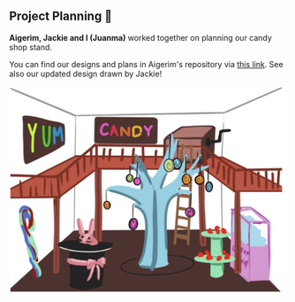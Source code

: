 ## Project Planning 📐

**Aigerim, Jackie and I (Juanma)** worked together on planning our candy shop stand. 

You can find our designs and plans in Aigerim's repository via [this link](https://github.com/aigerimZhusubalieva/MachineLab/blob/main/homework/HW_Feb7.md). See also our updated design drawn by Jackie!

![Overall Plan of the Candy Shop](https://github.com/aigerimZhusubalieva/MachineLab/blob/main/homework/images/HW3-Plan.png)
